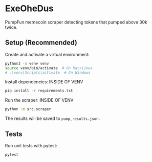 # ExeOheDus

PumpFun memecoin scraper detecting tokens that pumped above 30k twice.

## Setup (Recommended)

Create and activate a virtual environment:

```bash
python3 -m venv venv
source venv/bin/activate  # On Mac/Linux
# .\venv\Scripts\activate  # On Windows
```


Install dependencies: INSIDE OF VENV

```bash
pip install -r requirements.txt
```

Run the scraper: INSIDE OF VENV

```bash
python -m src.scraper
```

The results will be saved to `pump_results.json`.

## Tests

Run unit tests with pytest:

```bash
pytest
```